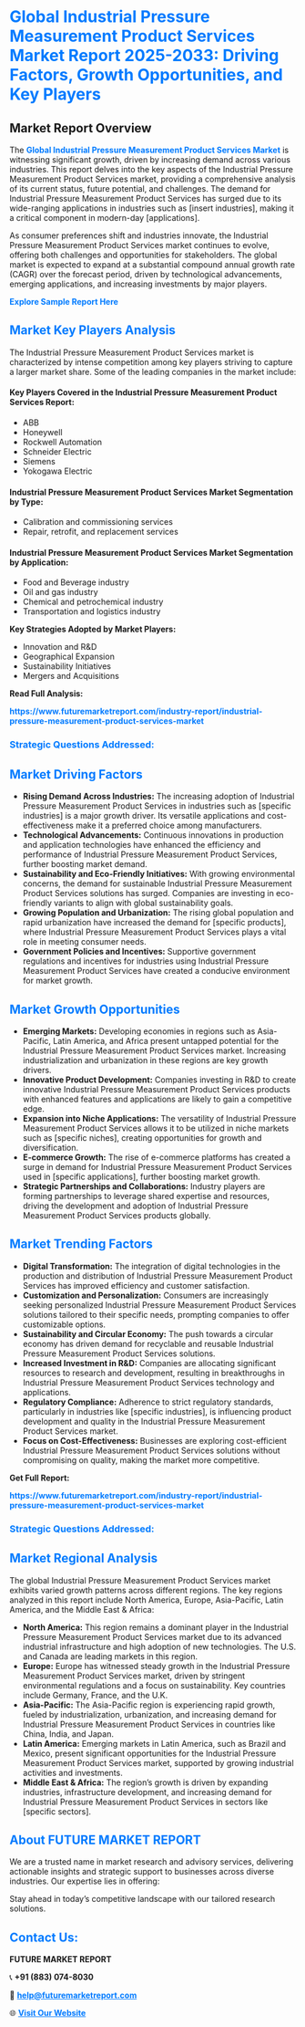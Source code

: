 <h1 style="color: #007BFF;">Global Industrial Pressure Measurement Product Services Market Report 2025-2033: Driving Factors, Growth Opportunities, and Key Players</h1>

<section id="overview">
<h2>Market Report Overview</h2>
<p>The <a href="https://www.futuremarketreport.com/industry-report/industrial-pressure-measurement-product-services-market" style="color: #007BFF; text-decoration: none;"><strong>Global Industrial Pressure Measurement Product Services Market</strong></a> is witnessing significant growth, driven by increasing demand across various industries. This report delves into the key aspects of the Industrial Pressure Measurement Product Services market, providing a comprehensive analysis of its current status, future potential, and challenges. The demand for Industrial Pressure Measurement Product Services has surged due to its wide-ranging applications in industries such as [insert industries], making it a critical component in modern-day [applications].</p>
<p>As consumer preferences shift and industries innovate, the Industrial Pressure Measurement Product Services market continues to evolve, offering both challenges and opportunities for stakeholders. The global market is expected to expand at a substantial compound annual growth rate (CAGR) over the forecast period, driven by technological advancements, emerging applications, and increasing investments by major players.</p>
</section>

<section id="overview">
<p><a href="https://www.futuremarketreport.com/request-sample/reportId=63270" style="color: #007BFF; text-decoration: none;"><strong>Explore Sample Report Here</strong></a></p>
</section>

<section id="key-players">
<h2 style="color: #007BFF;">Market Key Players Analysis</h2>
<p>The Industrial Pressure Measurement Product Services market is characterized by intense competition among key players striving to capture a larger market share. Some of the leading companies in the market include:</p>
<h4>Key Players Covered in the Industrial Pressure Measurement Product Services Report:</h4>
<ul><li>ABB</li><li>Honeywell</li><li>Rockwell Automation</li><li>Schneider Electric</li><li>Siemens</li><li>Yokogawa Electric</li></ul>
<h4>Industrial Pressure Measurement Product Services Market Segmentation by Type:</h4>
<ul><li>Calibration and commissioning services</li><li>Repair, retrofit, and replacement services</li></ul>

<h4>Industrial Pressure Measurement Product Services Market Segmentation by Application:</h4>
<ul><li>Food and Beverage industry</li><li>Oil and gas industry</li><li>Chemical and petrochemical industry</li><li>Transportation and logistics industry</li></ul>
<p><strong>Key Strategies Adopted by Market Players:</strong></p>
<ul>
<li>Innovation and R&D</li>
<li>Geographical Expansion</li>
<li>Sustainability Initiatives</li>
<li>Mergers and Acquisitions</li>
</ul>
</section>

<section>
<p><strong>Read Full Analysis: </strong></p><a href="https://www.futuremarketreport.com/industry-report/industrial-pressure-measurement-product-services-market" style="color: #007BFF; text-decoration: none;"><strong>https://www.futuremarketreport.com/industry-report/industrial-pressure-measurement-product-services-market</strong></a>
<h3 style="color: #007BFF;">Strategic Questions Addressed:</h3>
</section>

<section id="driving-factors">
<h2 style="color: #007BFF;">Market Driving Factors</h2>
<ul>
<li><strong>Rising Demand Across Industries:</strong> The increasing adoption of Industrial Pressure Measurement Product Services in industries such as [specific industries] is a major growth driver. Its versatile applications and cost-effectiveness make it a preferred choice among manufacturers.</li>
<li><strong>Technological Advancements:</strong> Continuous innovations in production and application technologies have enhanced the efficiency and performance of Industrial Pressure Measurement Product Services, further boosting market demand.</li>
<li><strong>Sustainability and Eco-Friendly Initiatives:</strong> With growing environmental concerns, the demand for sustainable Industrial Pressure Measurement Product Services solutions has surged. Companies are investing in eco-friendly variants to align with global sustainability goals.</li>
<li><strong>Growing Population and Urbanization:</strong> The rising global population and rapid urbanization have increased the demand for [specific products], where Industrial Pressure Measurement Product Services plays a vital role in meeting consumer needs.</li>
<li><strong>Government Policies and Incentives:</strong> Supportive government regulations and incentives for industries using Industrial Pressure Measurement Product Services have created a conducive environment for market growth.</li>
</ul>
</section>

<section id="growth-opportunities">
<h2 style="color: #007BFF;">Market Growth Opportunities</h2>
<ul>
<li><strong>Emerging Markets:</strong> Developing economies in regions such as Asia-Pacific, Latin America, and Africa present untapped potential for the Industrial Pressure Measurement Product Services market. Increasing industrialization and urbanization in these regions are key growth drivers.</li>
<li><strong>Innovative Product Development:</strong> Companies investing in R&D to create innovative Industrial Pressure Measurement Product Services products with enhanced features and applications are likely to gain a competitive edge.</li>
<li><strong>Expansion into Niche Applications:</strong> The versatility of Industrial Pressure Measurement Product Services allows it to be utilized in niche markets such as [specific niches], creating opportunities for growth and diversification.</li>
<li><strong>E-commerce Growth:</strong> The rise of e-commerce platforms has created a surge in demand for Industrial Pressure Measurement Product Services used in [specific applications], further boosting market growth.</li>
<li><strong>Strategic Partnerships and Collaborations:</strong> Industry players are forming partnerships to leverage shared expertise and resources, driving the development and adoption of Industrial Pressure Measurement Product Services products globally.</li>
</ul>
</section>

<section id="trending-factors">
<h2 style="color: #007BFF;">Market Trending Factors</h2>
<ul>
<li><strong>Digital Transformation:</strong> The integration of digital technologies in the production and distribution of Industrial Pressure Measurement Product Services has improved efficiency and customer satisfaction.</li>
<li><strong>Customization and Personalization:</strong> Consumers are increasingly seeking personalized Industrial Pressure Measurement Product Services solutions tailored to their specific needs, prompting companies to offer customizable options.</li>
<li><strong>Sustainability and Circular Economy:</strong> The push towards a circular economy has driven demand for recyclable and reusable Industrial Pressure Measurement Product Services solutions.</li>
<li><strong>Increased Investment in R&D:</strong> Companies are allocating significant resources to research and development, resulting in breakthroughs in Industrial Pressure Measurement Product Services technology and applications.</li>
<li><strong>Regulatory Compliance:</strong> Adherence to strict regulatory standards, particularly in industries like [specific industries], is influencing product development and quality in the Industrial Pressure Measurement Product Services market.</li>
<li><strong>Focus on Cost-Effectiveness:</strong> Businesses are exploring cost-efficient Industrial Pressure Measurement Product Services solutions without compromising on quality, making the market more competitive.</li>
</ul>
</section>

<section>
<p><strong>Get Full Report: </strong></p><a href="https://www.futuremarketreport.com/industry-report/industrial-pressure-measurement-product-services-market" style="color: #007BFF; text-decoration: none;"><strong>https://www.futuremarketreport.com/industry-report/industrial-pressure-measurement-product-services-market</strong></a>
<h3 style="color: #007BFF;">Strategic Questions Addressed:</h3>
</section>


<section id="regional-analysis">
<h2 style="color: #007BFF;">Market Regional Analysis</h2>
<p>The global Industrial Pressure Measurement Product Services market exhibits varied growth patterns across different regions. The key regions analyzed in this report include North America, Europe, Asia-Pacific, Latin America, and the Middle East & Africa:</p>
<ul>
<li><strong>North America:</strong> This region remains a dominant player in the Industrial Pressure Measurement Product Services market due to its advanced industrial infrastructure and high adoption of new technologies. The U.S. and Canada are leading markets in this region.</li>
<li><strong>Europe:</strong> Europe has witnessed steady growth in the Industrial Pressure Measurement Product Services market, driven by stringent environmental regulations and a focus on sustainability. Key countries include Germany, France, and the U.K.</li>
<li><strong>Asia-Pacific:</strong> The Asia-Pacific region is experiencing rapid growth, fueled by industrialization, urbanization, and increasing demand for Industrial Pressure Measurement Product Services in countries like China, India, and Japan.</li>
<li><strong>Latin America:</strong> Emerging markets in Latin America, such as Brazil and Mexico, present significant opportunities for the Industrial Pressure Measurement Product Services market, supported by growing industrial activities and investments.</li>
<li><strong>Middle East & Africa:</strong> The region’s growth is driven by expanding industries, infrastructure development, and increasing demand for Industrial Pressure Measurement Product Services in sectors like [specific sectors].</li>
</ul>
</section>

<footer>
<h2 style="color: #007BFF;">About FUTURE MARKET REPORT</h2>
<p>We are a trusted name in market research and advisory services, delivering actionable insights and strategic support to businesses across diverse industries. Our expertise lies in offering:</p>

<p>Stay ahead in today’s competitive landscape with our tailored research solutions.</p>

<h2 style="color: #007BFF;">Contact Us:</h2>
<p><strong>FUTURE MARKET REPORT</strong></p>
<p>📞 <strong>+91 (883) 074-8030</strong></p>
<p>📧 <strong><a href="mailto:help@futuremarketreport.com" style="color: #007BFF;">help@futuremarketreport.com</a></strong></p>
<p>🌐 <strong><a href="https://www.futuremarketreport.com/" style="color: #007BFF;">Visit Our Website</a></strong></p>
</footer>